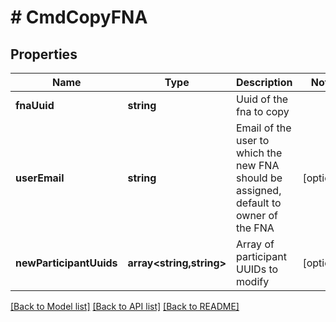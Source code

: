# # CmdCopyFNA

## Properties

Name | Type | Description | Notes
------------ | ------------- | ------------- | -------------
**fnaUuid** | **string** | Uuid of the fna to copy |
**userEmail** | **string** | Email of the user to which the new FNA should be assigned, default to owner of the FNA | [optional]
**newParticipantUuids** | **array<string,string>** | Array of participant UUIDs to modify | [optional]

[[Back to Model list]](../../README.md#models) [[Back to API list]](../../README.md#endpoints) [[Back to README]](../../README.md)
